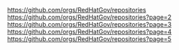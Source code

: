 https://github.com/orgs/RedHatGov/repositories https://github.com/orgs/RedHatGov/repositories?page=2 https://github.com/orgs/RedHatGov/repositories?page=3 https://github.com/orgs/RedHatGov/repositories?page=4 https://github.com/orgs/RedHatGov/repositories?page=5
